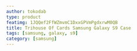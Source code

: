 ```yaml
---
author: tokodab
type: product
featimg: 1JQQef2FfWZmvmC1DxxGPVmPgdxrwM0QB
title: Trihouse Of Cards Samsung Galaxy S9 Case
tags: [samsung, galaxy, s9]
category: [samsung]
---
```

